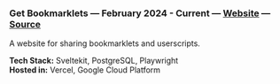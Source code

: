 ### Get Bookmarklets — February 2024 - Current — [Website](https://getbookmarklets.com/) — [Source](https://github.com/madacol/getbookmarklets)

A website for sharing bookmarklets and userscripts.

**Tech Stack:** Sveltekit, PostgreSQL, Playwright\
**Hosted in:** Vercel, Google Cloud Platform

